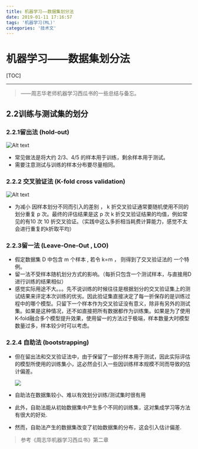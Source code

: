 ```yaml
---
title: 机器学习——数据集划分法
date: 2019-01-11 17:16:57
tags: '机器学习(ML)'
categories: '技术文'
---
```


# 机器学习——数据集划分法
[TOC]
___________
<!-- more -->
>——周志华老师机器学习西瓜书的一些总结与备忘。

## 2.2训练与测试集的划分
### 2.2.1留出法 (hold-out)
![Alt text](D:\study\lyc.io\source\_posts\机器学习——数据集划分法\2.png)
+ 常见做法是将大约 $2/3、 4/5$ 的样本用于训练，剩余样本用于测试。
+ 需要注意测试与训练的样本分布要尽量相同。
### 2.2.2 交叉验证法 (K-fold cross validation)
![Alt text](D:\study\lyc.io\source\_posts\机器学习——数据集划分法\3.png)

+ 为减小 因样本划分不同而引入的差别 ， k 折交叉验证通常要随机使用不同的划分重复 p 次。最终的评估结果是这 p 次 k 折交叉验证结果的均值，例如常见的有10 次 10 折交叉验证。（实践中这么多折相当耗费计算能力，感觉不太会进行重复的k折取平均）
### 2.2.3留一法 (Leave-One-Out , LOO)
+ 假定数据集 D 中包含 m 个样本 , 若令 k=m ， 则得到了交叉验证法的 一个特例。 
+ 留一法不受样本随机划分方式的影响。（每折只包含一个测试样本，与直接用D进行训练的结果相似）
+ 感觉实际用途不大。。。先不说训练的时候往往是根据划分的交叉验证集上的测试结果来评定本次训练的优劣。因此验证集直接决定了每一折保存的是训练过程中的哪个模型。只留下一个样本作为交叉验证没有意义，除非有另外的测试集。如果是这种情况，还不如直接把所有数据都作为训练集。如果是为了使用K-fold融合多个模型提升效果，使用留一的方法过于极端，样本数量大时模型数量过多，样本较少时可以考虑。
### 2.2.4 自助法 (bootstrapping)
+ 但在留出法和交叉验证法中，由于保留了一部分样本用于测试，因此实际评估的模型所使用的训练集小，这必然会引入一些因训练样本规模不同而导致的估计偏差。

  ![](D:\study\lyc.io\source\_posts\机器学习——数据集划分法\1.png)

+ 自助法在数据集较小、难以有效划分训练/测试集时很有用

+ 此外，自助法能从初始数据集中产生多个不同的训练集，这对集成学习等方法有很大的好处.

+ 然而，自助法产生的数据集改变了初始数据集的分布，这会引入估计偏差.


>参考《周志华机器学习西瓜书》第二章